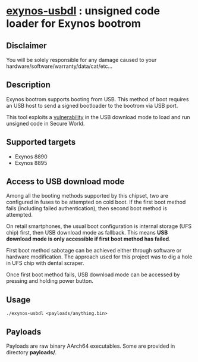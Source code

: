 # [exynos-usbdl](https://github.com/frederic/exynos-usbdl) : unsigned code loader for Exynos bootrom

## Disclaimer
You will be solely responsible for any damage caused to your hardware/software/warranty/data/cat/etc...

## Description
Exynos bootrom supports booting from USB. This method of boot requires an USB host to send a signed bootloader to the bootrom via USB port.

This tool exploits a [vulnerability](https://fredericb.info/) in the USB download mode to load and run unsigned code in Secure World.

## Supported targets
* Exynos 8890
* Exynos 8895

## Access to USB download mode
Among all the booting methods supported by this chipset, two are configured in fuses to be attempted on cold boot.
If the first boot method fails (including failed authentication), then second boot method is attempted.

On retail smartphones, the usual boot configuration is internal storage (UFS chip) first, then USB download mode as fallback.
This means **USB download mode is only accessible if first boot method has failed**.

First boot method sabotage can be achieved either through software or hardware modification.
The approach used for this project was to dig a hole in UFS chip with dental scraper.

Once first boot method fails, USB download mode can be accessed by pressing and holding power button.

## Usage
```
./exynos-usbdl <payloads/anything.bin>
```

## Payloads
Payloads are raw binary AArch64 executables. Some are provided in directory **payloads/**.